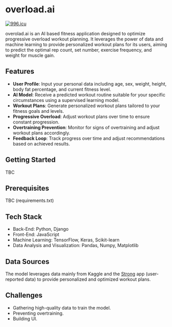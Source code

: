 # overload.ai

[![996.icu](https://img.shields.io/badge/link-996.icu-red.svg)](https://996.icu)

overolad.ai is an AI based fitness application designed to optimize progressive overload workout planning. It leverages the power of data and machine learning to provide personalized workout plans for its users, aiming to predict the optimal rep count, set number, exercise frequency, and weight for muscle gain.

## Features

- **User Profile**: Input your personal data including age, sex, weight, height, body fat percentage, and current fitness level.
- **AI Model**: Receive a predicted workout routine suitable for your specific circumstances using a supervised learning model.
- **Workout Plans**: Generate personalized workout plans tailored to your fitness goals and levels.
- **Progressive Overload**: Adjust workout plans over time to ensure constant progression.
- **Overtraining Prevention**: Monitor for signs of overtraining and adjust workout plans accordingly.
- **Feedback Loop**: Track progress over time and adjust recommendations based on achieved results.

## Getting Started

TBC

## Prerequisites

TBC (requirements.txt)

## Tech Stack

- Back-End: Python, Django
- Front-End: JavaScript
- Machine Learning: TensorFlow, Keras, Scikit-learn
- Data Analysis and Visualization: Pandas, Numpy, Matplotlib

## Data Sources

The model leverages data mainly from Kaggle and the [Strong](https://www.strong.app/) app (user-reported data) to provide personalized and optimized workout plans.

## Challenges

- Gathering high-quality data to train the model.
- Preventing overtraining.
- Building UI.

